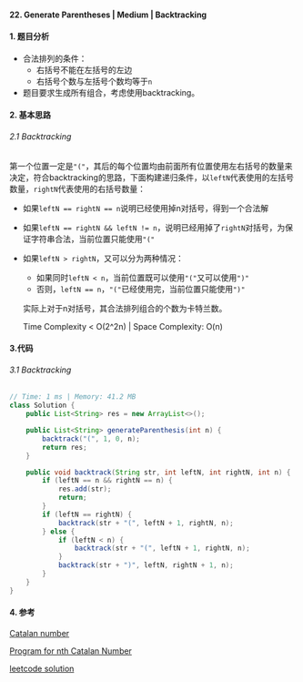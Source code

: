 #### 22. Generate Parentheses | Medium | Backtracking

#### 1. 题目分析

* 合法排列的条件：
    * 右括号不能在左括号的左边
    * 右括号个数与左括号个数均等于`n`
* 题目要求生成所有组合，考虑使用backtracking。

#### 2. 基本思路

###### 2.1 Backtracking

​	第一个位置一定是`"("`，其后的每个位置均由前面所有位置使用左右括号的数量来决定，符合backtracking的思路，下面构建递归条件，以`leftN`代表使用的左括号数量，`rightN`代表使用的右括号数量：

* 如果`leftN == rightN == n`说明已经使用掉n对括号，得到一个合法解

* 如果`leftN == rightN && leftN != n`，说明已经用掉了`rightN`对括号，为保证字符串合法，当前位置只能使用`"("`

* 如果`leftN > rightN`，又可以分为两种情况：

    * 如果同时`leftN < n`，当前位置既可以使用`"("`又可以使用`")"`
    * 否则，`leftN == n`，`"("`已经使用完，当前位置只能使用`")"`

    实际上对于n对括号，其合法排列组合的个数为卡特兰数。

    Time Complexity < O(2^2n) | Space Complexity: O(n)

#### 3.代码

###### 3.1 Backtracking

```java
// Time: 1 ms | Memory: 41.2 MB
class Solution {
    public List<String> res = new ArrayList<>();

    public List<String> generateParenthesis(int n) {
        backtrack("(", 1, 0, n);
        return res;
    }

    public void backtrack(String str, int leftN, int rightN, int n) {
        if (leftN == n && rightN == n) {
            res.add(str);
            return;
        }
        if (leftN == rightN) {
            backtrack(str + "(", leftN + 1, rightN, n);
        } else {
            if (leftN < n) {
                backtrack(str + "(", leftN + 1, rightN, n);
            }
            backtrack(str + ")", leftN, rightN + 1, n);
        }
    }
}
```

#### 4. 参考

[Catalan number](https://en.wikipedia.org/wiki/Catalan_number)

[Program for nth Catalan Number](https://www.geeksforgeeks.org/program-nth-catalan-number/)

[leetcode solution](https://leetcode.com/problems/generate-parentheses/solution/)